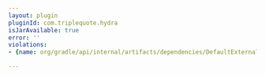 ```yaml
---
layout: plugin
pluginId: com.triplequote.hydra
isJarAvailable: true
error: ''
violations:
- {name: org/gradle/api/internal/artifacts/dependencies/DefaultExternalModuleDependency}

---
```

